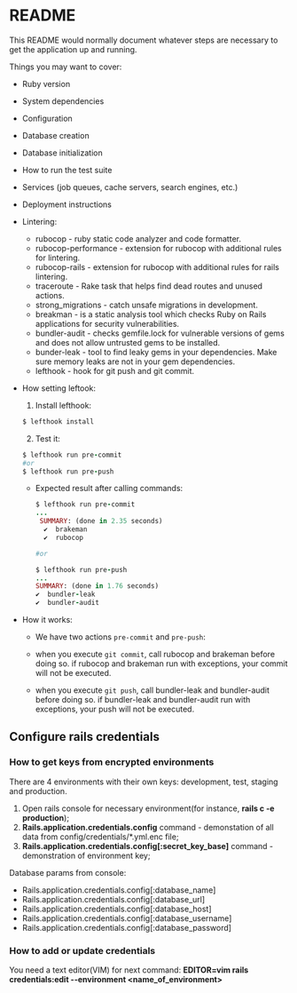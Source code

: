 # README

This README would normally document whatever steps are necessary to get the
application up and running.

Things you may want to cover:

* Ruby version

* System dependencies

* Configuration

* Database creation

* Database initialization

* How to run the test suite

* Services (job queues, cache servers, search engines, etc.)

* Deployment instructions

* Lintering:
  - rubocop - ruby static code analyzer and code formatter.
  - rubocop-performance - extension for rubocop with additional rules for lintering.
  - rubocop-rails - extension for rubocop with additional rules for rails lintering.
  - traceroute - Rake task that helps find dead routes and unused actions.
  - strong_migrations - сatch unsafe migrations in development.
  - breakman - is a static analysis tool which checks Ruby on Rails applications for security vulnerabilities.
  - bundler-audit - checks gemfile.lock for vulnerable versions of gems and does not allow untrusted gems to be installed.
  - bunder-leak - tool to find leaky gems in your dependencies. Make sure memory leaks are not in your gem dependencies.
  - lefthook - hook for git push and git commit.

* How setting leftook:
  1. Install lefthook:
    ```ruby
    $ lefthook install
    ```
  2. Test it:
    ```ruby
    $ lefthook run pre-commit
    #or
    $ lefthook run pre-push
    ```
  - Expected result after calling commands:

    ```ruby
    $ lefthook run pre-commit
    ...
     SUMMARY: (done in 2.35 seconds)
      ✔️  brakeman
      ✔️  rubocop

    #or

    $ lefthook run pre-push
    ...
    SUMMARY: (done in 1.76 seconds)
    ✔️  bundler-leak
    ✔️  bundler-audit
    ```
* How it works:
    - We have two actions `pre-commit` and `pre-push`:
    -   when you execute `git commit`, call rubocop and brakeman before doing so.
    if rubocop and brakeman run with exceptions, your commit will not be executed.

    - when you execute `git push`, call bundler-leak and bundler-audit before doing so.
    if bundler-leak and bundler-audit run with exceptions, your push will not be executed.

## Configure rails credentials

### How to get keys from encrypted environments

There are 4 environments with their own keys: development, test, staging and production.
1. Open rails console for necessary environment(for instance, **rails c -e production**);
2. **Rails.application.credentials.config** command - demonstation of all data from config/credentials/*.yml.enc file;
3. **Rails.application.credentials.config[:secret_key_base]** command - demonstration of environment key;

Database params from console:
* Rails.application.credentials.config[:database_name]
* Rails.application.credentials.config[:database_url]
* Rails.application.credentials.config[:database_host]
* Rails.application.credentials.config[:database_username]
* Rails.application.credentials.config[:database_password]

### How to add or update credentials

You need a text editor(VIM) for next command:
**EDITOR=vim rails credentials:edit --environment <name_of_environment>**
